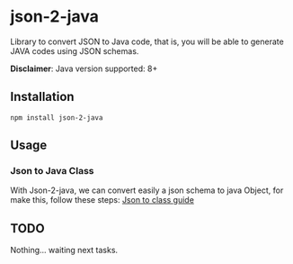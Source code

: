 # json-2-java

Library to convert JSON to Java code, that is, you will be able to generate JAVA codes using JSON schemas.

**Disclaimer**: Java version supported: 8+

## Installation

```
npm install json-2-java
```

## Usage

### Json to Java Class

With Json-2-java, we can convert easily a json schema to java Object, for make this, follow these steps: [Json to class guide](./docs/json-to-class.md)

## TODO

Nothing... waiting next tasks.
